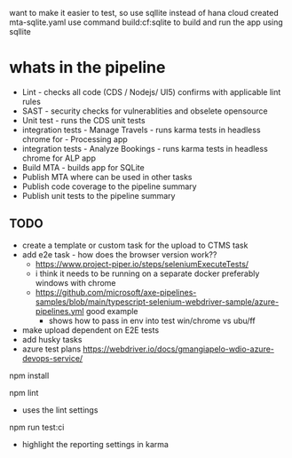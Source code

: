 want to make it easier to test, so use sqllite instead of hana cloud
created mta-sqlite.yaml
use command build:cf:sqlite to build and run the app using sqllite

# whats in the pipeline
- Lint - checks all code (CDS / Nodejs/ UI5) confirms with applicable lint rules
- SAST - security checks for vulnerablities and obselete opensource
- Unit test - runs the CDS unit tests
- integration tests - Manage Travels - runs karma tests in headless chrome for - Processing app 
- integration tests - Analyze Bookings - runs karma tests in headless chrome for ALP app 
- Build MTA - builds app for SQLite
- Publish MTA where can be used in other tasks
- Publish code coverage to the pipeline summary
- Publish unit tests to the pipeline summary 



## TODO 

- create a template or custom task for the upload to CTMS task
- add e2e task - how does the browser version work?? 
    - https://www.project-piper.io/steps/seleniumExecuteTests/ 
    - i think it needs to be running on a separate docker preferably windows with chrome
    - https://github.com/microsoft/axe-pipelines-samples/blob/main/typescript-selenium-webdriver-sample/azure-pipelines.yml good example
        - shows how to pass in env into test win/chrome vs ubu/ff
- make upload dependent on E2E tests
- add husky tasks
- azure test plans https://webdriver.io/docs/gmangiapelo-wdio-azure-devops-service/


npm install

npm lint
- uses the lint settings

npm run test:ci 
 - highlight the reporting settings in karma